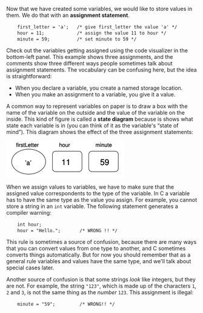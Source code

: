 Now that we have created some variables, we would like to store values in them.  We do that with an **assignment statement**.

```code
    first_letter = 'a';   /* give first_letter the value 'a' */
    hour = 11;            /* assign the value 11 to hour */
    minute = 59;          /* set minute to 59 */
```
Check out the variables getting assigned using the code visualizer in the bottom-left panel.
 This example shows three assignments, and the comments show three different ways people sometimes talk about assignment statements.  The vocabulary can be confusing here, but the idea is straightforward:



*  When you declare a variable, you create a named storage location.
*  When you make an assignment to a variable, you give it a value. 

A common way to represent variables on paper is to draw a box with the name of the variable on the outside and the value of the variable on the inside.  This kind of figure is called a **state diagram** because is shows what state each  variable is in (you can think of it as the variable's “state of mind”). This diagram shows the effect of the three assignment statements:

![figs/assignment](figs/assignment.png)

When we assign values to variables, we have to make sure that the assigned value correspondents to the type of the variable. In C  a variable has to have the same type as the value you assign.  For example, you cannot store a string in an `int` variable.  The following statement generates a compiler warning:

```code
    int hour;
    hour = "Hello.";       /* WRONG !! */
```
This rule is sometimes a source of confusion, because there are many ways that you can convert values from one type to another, and C sometimes converts things automatically.  But for now you should remember that as a general rule variables and values have the same type, and we'll talk about special cases later.

Another source of confusion is that some strings *look* like integers, but they are not.  For example, the string `"123"`, which is made up of the characters `1`, `2` and `3`, is not the same thing as the *number* `123`. This assignment is illegal:

```code
    minute = "59";         /* WRONG!! */
```